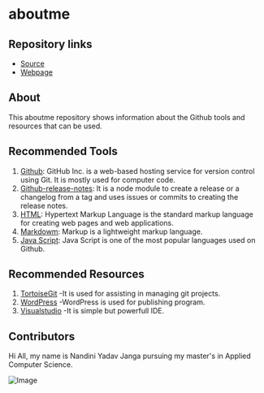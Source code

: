 # aboutme

## Repository links
- [Source](https://github.com/nandiniyadavjanga "My github web page")
- [Webpage](https://nandiniyadavjanga.github.io/aboutme/ "My github source page")

## About
This aboutme repository shows information about the Github tools and resources that can be used.

## Recommended Tools

1. [Github](https://github.com/ "https://github.com/"): GitHub Inc. is a web-based hosting service for version control using Git. It is mostly used for computer code.
1. [Github-release-notes](https://github.com/github-tools/github-release-notes "https://github.com/github-tools/github-release-notes"): It is a node module to create a release or a changelog from a tag and uses issues or commits to creating the release notes.
1. [HTML](https://www.w3schools.com/html/ "https://www.w3schools.com/html/"): Hypertext Markup Language is the standard markup language for creating web pages and web applications.
1. [Markdowm](https://en.wikipedia.org/wiki/Markdown "https://en.wikipedia.org/wiki/Markdown"): Markup is a lightweight markup language.
1. [Java Script](https://www.w3schools.com/js/default.asp "https://www.w3schools.com/js/default.asp"): Java Script is one of the most popular languages used on Github.

## Recommended Resources

1. [TortoiseGit](https://tortoisegit.org/ "https://tortoisegit.org/") -It is used for assisting in managing git projects.
1. [WordPress](https://wordpress.com/ "https://wordpress.com/") -WordPress is used for publishing program.
1. [Visualstudio](https://code.visualstudio.com/ "https://code.visualstudio.com/") -It is simple but powerfull IDE.

## Contributors
Hi All, my name is Nandini Yadav Janga pursuing my master's in Applied Computer Science.

![Image](https://s3.amazonaws.com/cdn-origin-etr.akc.org/wp-content/uploads/2018/08/14210453/border-collie-puppy-sweet-near-shoe.jpg "My Dog")
